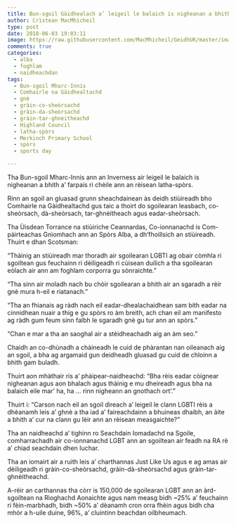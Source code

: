 ```yaml
---
title: Bun-sgoil Gàidhealach a’ leigeil le balaich is nigheanan a bhith a’ farpais ri chèile ann an rèisean latha-spòrs
author: Crìstean MacMhìcheil
type: post
date: 2018-06-03 19:03:11
image: https://raw.githubusercontent.com/MacMhicheil/GeidhUK/master/images/2018-06-03-bun-sgoil-gaidhealach-a-leigeil-le-balaich-is-nigheanan-a-bhith-a-farpais-ri-cheile-ann-an-reisean-latha-spors.jpg
comments: true
categories:
  - alba
  - foghlam
  - naidheachdan
tags:
  - Bun-sgoil Mharc-Innis
  - Comhairle na Gàidhealtachd
  - gnè
  - gràin-co-sheòrsachd
  - gràin-da-sheòrsachd
  - gràin-tar-ghnèitheachd
  - Highland Council
  - latha-spòrs
  - Merkinch Primary School
  - spòrs
  - sports day

---
```

Tha Bun-sgoil Mharc-Innis ann an Inverness air leigeil le balaich is nigheanan a bhith a&#8217; farpais ri chèile ann an rèisean latha-spòrs.

<!--more-->

Rinn an sgoil an gluasad grunn sheachdainean às deidh stiùireadh bho Comhairle na Gàidhealtachd gus taic a thoirt do sgoilearan leasbach, co-sheòrsach, dà-sheòrsach, tar-ghnèitheach agus eadar-sheòrsach.

Tha Ùisdean Torrance na stiùiriche Ceannardas, Co-ionnanachd is Com-pàirteachas Gnìomhach ann an Spòrs Alba, a dh&#8217;fhoillsich an stiùireadh. Thuirt e dhan Scotsman:

&#8220;Thàinig an stiùireadh mar thoradh air sgoilearan LGBTI ag obair còmhla ri sgoiltean gus feuchainn ri dèiligeadh ri cùisean duilich a tha sgoilearan eòlach air ann am foghlam corporra gu sònraichte.&#8221;

&#8220;Tha sinn air moladh nach bu chòir sgoilearan a bhith air an sgaradh a rèir gnè mura h-eil e riatanach.&#8221;

&#8220;Tha an fhianais ag ràdh nach eil eadar-dhealachaidhean sam bith eadar na cinnidhean nuair a thig e gu spòrs ro àm breith, ach chan eil am manifesto ag ràdh gum feum sinn falbh le sgaradh gnè gu tur ann an spòrs.&#8221;

&#8220;Chan e mar a tha an saoghal air a stèidheachadh aig an àm seo.&#8221;

Chaidh an co-dhùnadh a chàineadh le cuid de phàrantan nan oileanach aig an sgoil, a bha ag argamaid gun deidheadh gluasad gu cuid de chloinn a bhith gam buladh.

Thuirt aon mhàthair ris a&#8217; phàipear-naidheachd: &#8220;Bha rèis eadar còignear nigheanan agus aon bhalach agus thàinig e mu dheireadh agus bha na balaich eile mar&#8217; ha, ha &#8230; rinn nigheann an gnothach ort&#8217;.&#8221;

Thuirt i: &#8220;Carson nach eil an sgoil dìreach a&#8217; leigeil le clann LGBTI rèis a dhèanamh leis a&#8217; ghnè a tha iad a&#8217; faireachdainn a bhuineas dhaibh, an àite a bhith a&#8217; cur na clann gu lèir ann an rèisean measgaichte?&#8221;

Tha an naidheachd a&#8217; tighinn ro Seachdain Iomadachd na Sgoile, comharrachadh air co-ionnanachd LGBT ann an sgoiltean air feadh na RA rè a&#8217; chiad seachdain dhen Iuchar.

Tha an iomairt air a ruith leis a&#8217; charthannas Just Like Us agus e ag amas air dèiligeadh ri gràin-co-sheòrsachd, gràin-dà-sheòrsachd agus gràin-tar-ghnèitheachd.

A-rèir an carthannas tha còrr is 150,000 de sgoilearan LGBT ann an àrd-sgoiltean na Rìoghachd Aonaichte agus nam measg bidh ~25% a&#8217; feuchainn ri fèin-marbhadh, bidh ~50% a&#8217; dèanamh cron orra fhèin agus bidh cha mhòr a h-uile duine, 96%, a&#8217; cluintinn beachdan oilbheumach.
